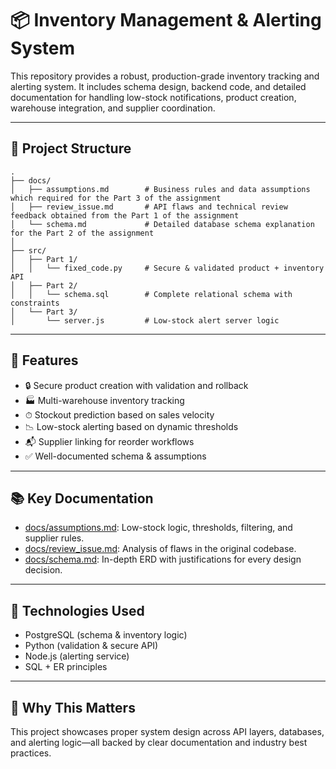 # 📦 Inventory Management & Alerting System

This repository provides a robust, production-grade inventory tracking and alerting system. It includes schema design, backend code, and detailed documentation for handling low-stock notifications, product creation, warehouse integration, and supplier coordination.

---

## 📁 Project Structure

```
.
├── docs/
│   ├── assumptions.md        # Business rules and data assumptions which required for the Part 3 of the assignment 
│   ├── review_issue.md       # API flaws and technical review feedback obtained from the Part 1 of the assignment 
│   └── schema.md             # Detailed database schema explanation for the Part 2 of the assignment 
│
├── src/
│   ├── Part 1/
│   │   └── fixed_code.py     # Secure & validated product + inventory API
│   ├── Part 2/
│   │   └── schema.sql        # Complete relational schema with constraints
│   └── Part 3/
│       └── server.js         # Low-stock alert server logic
```

---

## 🚀 Features

- 🔒 Secure product creation with validation and rollback
- 🏭 Multi-warehouse inventory tracking
- ⏱ Stockout prediction based on sales velocity
- 📉 Low-stock alerting based on dynamic thresholds
- 📬 Supplier linking for reorder workflows
- ✅ Well-documented schema & assumptions

---

## 📚 Key Documentation

- [docs/assumptions.md](docs/assumptions.md): Low-stock logic, thresholds, filtering, and supplier rules.
- [docs/review_issue.md](docs/review_issue.md): Analysis of flaws in the original codebase.
- [docs/schema.md](docs/schema.md): In-depth ERD with justifications for every design decision.

---

## 🔧 Technologies Used

- PostgreSQL (schema & inventory logic)
- Python (validation & secure API)
- Node.js (alerting service)
- SQL + ER principles

---

## 🧠 Why This Matters

This project showcases proper system design across API layers, databases, and alerting logic—all backed by clear documentation and industry best practices.
